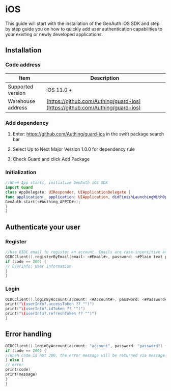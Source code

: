 # iOS

This guide will start with the installation of the GenAuth iOS SDK and step by step guide you on how to quickly add user authentication capabilities to your existing or newly developed applications.

<AppDetailSiderBar />

## Installation

### Code address

| Item              | Description                                                                  |
| ----------------- | ---------------------------------------------------------------------------- |
| Supported version | iOS 11.0 +                                                                   |
| Warehouse address | [https://github.com/Authing/guard-ios](https://github.com/Authing/guard-ios) |

### Add dependency

1. Enter: https://github.com/Authing/guard-ios in the swift package search bar

2. Select Up to Next Major Version 1.0.0 for dependency rule

3. Check Guard and click Add Package

### Initialization

```swift
//When App starts, initialize GenAuth iOS SDK
import Guard
class AppDelegate: UIResponder, UIApplicationDelegate {
func application(_ application: UIApplication, didFinishLaunchingWithOptions launchOptions: [UIApplication.LaunchOptionsKey: Any]?) -> Bool {
GenAuth.start(<#Authing_APPID#>);
}
}
```

## Authenticate your user

### Register

```swift
//Use OIDC email to register an account. Emails are case-insensitive and unique in the user pool.
OIDCClient().registerByEmail(email: <#Email#>, password: <#Plain text password#>) { code, message, userInfo in
if (code == 200) {
// userInfo: User information
}
}
```

### Login

```swift
OIDCClient().loginByAccount(account: <#Account#>, password: <#Password#>) { code, message, userInfo in
print("\(userInfo?.accessToken ?? "")")
print("\(userInfo?.idToken ?? "")")
print("\(userInfo?.refreshToken ?? "")")
}
```

## Error handling

```swift
OIDCClient().loginByAccount(account: "account", password: "password") { code, message, userInfo in
if (code == 200) {
//When code is not 200, the error message will be returned via message
} else {
// error
print(code)
print(message)
}
}
```
